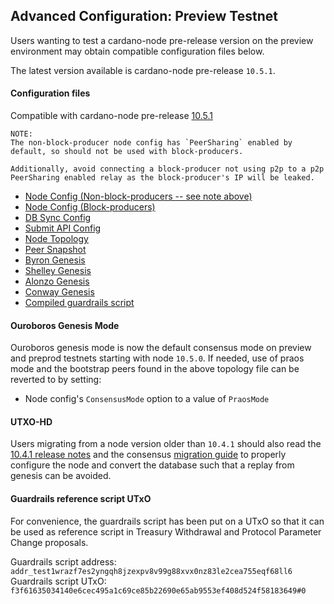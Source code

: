 ## Advanced Configuration: Preview Testnet

Users wanting to test a cardano-node pre-release version on the preview
environment may obtain compatible configuration files below.

The latest version available is cardano-node pre-release `10.5.1`.

#### Configuration files

Compatible with cardano-node pre-release [10.5.1](https://github.com/IntersectMBO/cardano-node/releases/tag/10.5.1)

```
NOTE:
The non-block-producer node config has `PeerSharing` enabled by
default, so should not be used with block-producers.

Additionally, avoid connecting a block-producer not using p2p to a p2p
PeerSharing enabled relay as the block-producer's IP will be leaked.
```

- [Node Config (Non-block-producers -- see note above)](environments-pre/preview/config.json)
- [Node Config (Block-producers)](environments-pre/preview/config-bp.json)
- [DB Sync Config](environments-pre/preview/db-sync-config.json)
- [Submit API Config](environments-pre/preview/submit-api-config.json)
- [Node Topology](environments-pre/preview/topology.json)
- [Peer Snapshot](environments-pre/preview/peer-snapshot.json)
- [Byron Genesis](environments-pre/preview/byron-genesis.json)
- [Shelley Genesis](environments-pre/preview/shelley-genesis.json)
- [Alonzo Genesis](environments-pre/preview/alonzo-genesis.json)
- [Conway Genesis](environments-pre/preview/conway-genesis.json)
- [Compiled guardrails script](environments-pre/preview/guardrails-script.plutus)

#### Ouroboros Genesis Mode

Ouroboros genesis mode is now the default consensus mode on preview and preprod
testnets starting with node `10.5.0`.  If needed, use of praos mode and the
bootstrap peers found in the above topology file can be reverted to by setting:

* Node config's `ConsensusMode` option to a value of `PraosMode`

#### UTXO-HD

Users migrating from a node version older than `10.4.1` should also read the [10.4.1 release
notes](https://github.com/IntersectMBO/cardano-node/releases/tag/10.4.1) and
the consensus [migration guide](https://ouroboros-consensus.cardano.intersectmbo.org/docs/for-developers/utxo-hd/migrating)
to properly configure the node and convert the database such that a replay from
genesis can be avoided.

#### Guardrails reference script UTxO

For convenience, the guardrails script has been put on a UTxO so that it can be used as reference script in
Treasury Withdrawal and Protocol Parameter Change proposals.

Guardrails script address: `addr_test1wrazf7es2yngqh8jzexpv8v99g88xvx0nz83le2cea755eqf68ll6`
Guardrails script UTxO: `f3f61635034140e6cec495a1c69ce85b22690e65ab9553ef408d524f58183649#0`
